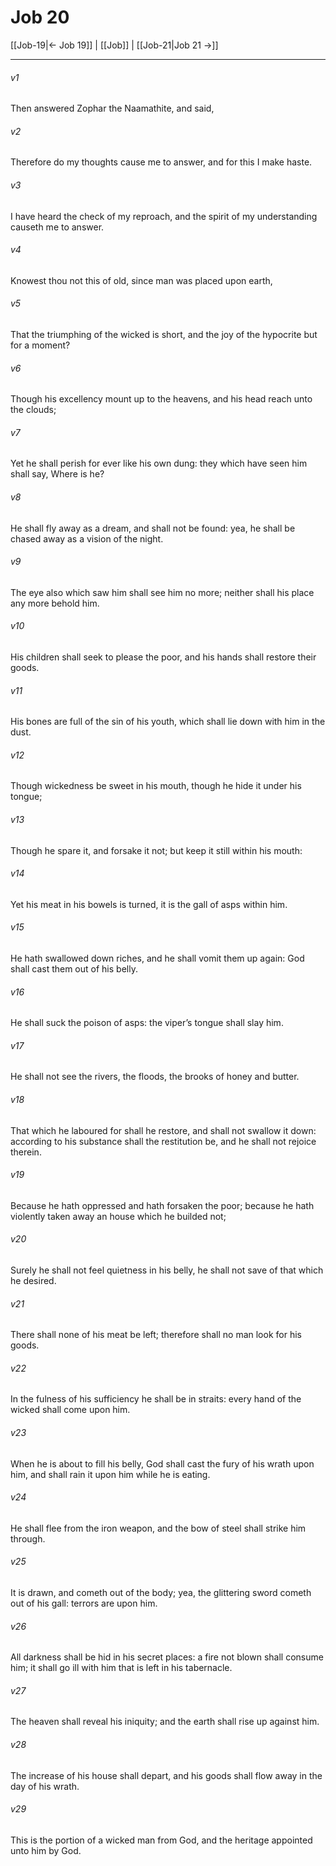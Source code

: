 # Job 20

[[Job-19|← Job 19]] | [[Job]] | [[Job-21|Job 21 →]]
***

###### v1
Then answered Zophar the Naamathite, and said,
###### v2
Therefore do my thoughts cause me to answer, and for this I make haste.
###### v3
I have heard the check of my reproach, and the spirit of my understanding causeth me to answer.
###### v4
Knowest thou not this of old, since man was placed upon earth,
###### v5
That the triumphing of the wicked is short, and the joy of the hypocrite but for a moment?
###### v6
Though his excellency mount up to the heavens, and his head reach unto the clouds;
###### v7
Yet he shall perish for ever like his own dung: they which have seen him shall say, Where is he?
###### v8
He shall fly away as a dream, and shall not be found: yea, he shall be chased away as a vision of the night.
###### v9
The eye also which saw him shall see him no more; neither shall his place any more behold him.
###### v10
His children shall seek to please the poor, and his hands shall restore their goods.
###### v11
His bones are full of the sin of his youth, which shall lie down with him in the dust.
###### v12
Though wickedness be sweet in his mouth, though he hide it under his tongue;
###### v13
Though he spare it, and forsake it not; but keep it still within his mouth:
###### v14
Yet his meat in his bowels is turned, it is the gall of asps within him.
###### v15
He hath swallowed down riches, and he shall vomit them up again: God shall cast them out of his belly.
###### v16
He shall suck the poison of asps: the viper’s tongue shall slay him.
###### v17
He shall not see the rivers, the floods, the brooks of honey and butter.
###### v18
That which he laboured for shall he restore, and shall not swallow it down: according to his substance shall the restitution be, and he shall not rejoice therein.
###### v19
Because he hath oppressed and hath forsaken the poor; because he hath violently taken away an house which he builded not;
###### v20
Surely he shall not feel quietness in his belly, he shall not save of that which he desired.
###### v21
There shall none of his meat be left; therefore shall no man look for his goods.
###### v22
In the fulness of his sufficiency he shall be in straits: every hand of the wicked shall come upon him.
###### v23
When he is about to fill his belly, God shall cast the fury of his wrath upon him, and shall rain it upon him while he is eating.
###### v24
He shall flee from the iron weapon, and the bow of steel shall strike him through.
###### v25
It is drawn, and cometh out of the body; yea, the glittering sword cometh out of his gall: terrors are upon him.
###### v26
All darkness shall be hid in his secret places: a fire not blown shall consume him; it shall go ill with him that is left in his tabernacle.
###### v27
The heaven shall reveal his iniquity; and the earth shall rise up against him.
###### v28
The increase of his house shall depart, and his goods shall flow away in the day of his wrath.
###### v29
This is the portion of a wicked man from God, and the heritage appointed unto him by God. 
